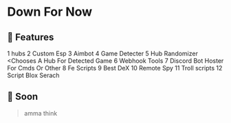 # Down For Now

## 👅 Features
 1 hubs
 2 Custom Esp
 3 Aimbot <mabye>
 4 Game Detecter
 5 Hub Randomizer <Chooses A Hub For Detected Game
 6 Webhook Tools
 7 Discord Bot Hoster For Cmds Or Other
 8 Fe Scripts
 9 Best DeX
 10 Remote Spy
 11 Troll scripts
 12 Script Blox Serach

## 🤑 Soon
> amma think